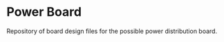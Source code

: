 Power Board
===========

Repository of board design files for the possible power distribution board.
